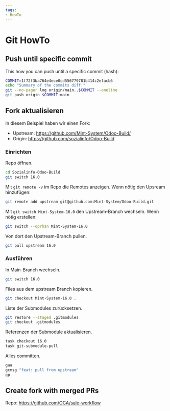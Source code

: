 ```yaml
---
tags:
- HowTo
---
```

# Git HowTo

## Push until specific commit

This how you can push until a specific commit (hash):

```bash
COMMIT=1f72f3ba764e4ece0cd556779781b414c2efacb6
echo "Summary of the commits diff:"
git --no-pager log origin/main..$COMMIT --oneline
git push origin $COMMIT:main
```

## Fork aktualisieren

In diesem Beispiel haben wir einen Fork:

* Upstream: https://github.com/Mint-System/Odoo-Build/
* Origin: https://github.com/sozialinfo/Odoo-Build

### Einrichten

Repo öffnen.

```bash
cd Sozialinfo-Odoo-Build
git switch 16.0
```

Mit `git remote -v` im Repo die Remotes anzeigen. Wenn nötig den Upsream hinzufügen:

```bash
git remote add upstream git@github.com:Mint-System/Odoo-Build.git
```

 Mit `git switch Mint-System-16.0` den Upstream-Branch wechseln. Wenn nötig erstellen:

```bash
git switch --oprhan Mint-System-16.0 
```

Von dort den Upstream-Branch pullen.

```bash
git pull upstream 16.0
```

### Ausführen

In Main-Branch wechseln.

```bash
git switch 16.0
```

Files aus dem upstream Branch kopieren.

```bash
git checkout Mint-System-16.0 .
```

Liste der Submodules zurücksetzen.

```bash
git restore --staged .gitmodules
git checkout .gitmodules
```

Referenzen der Submodule aktualisieren.

```bash
task checkout 16.0
task git-submodule-pull
```

Alles committen.

```bash
gaa
gcmsg "feat: pull from upstream"
gp
```

## Create fork with merged PRs

Repo: https://github.com/OCA/sale-workflow

